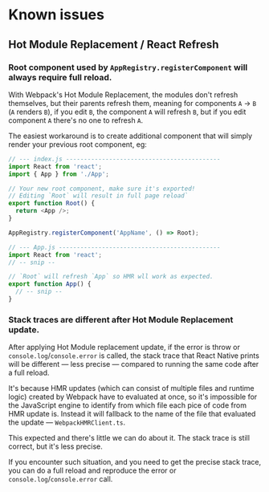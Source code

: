 # Known issues

## Hot Module Replacement / React Refresh

### Root component used by `AppRegistry.registerComponent` will always require full reload.

With Webpack's Hot Module Replacement, the modules don't refresh themselves, but their parents refresh them, meaning for components `A` -> `B` (`A` renders `B`),
if you edit `B`, the component `A` will refresh `B`, but if you edit component `A` there's no one to refresh `A`.

The easiest workaround is to create additional component that will simply render your previous root component, eg:

```js
// --- index.js -------------------------------------------
import React from 'react';
import { App } from './App';

// Your new root component, make sure it's exported!
// Editing `Root` will result in full page reload`
export function Root() {
  return <App />;
}

AppRegistry.registerComponent('AppName', () => Root);

// --- App.js ---------------------------------------------
import React from 'react';
// -- snip --

// `Root` will refresh `App` so HMR wll work as expected.
export function App() {
  // -- snip --
}
```

### Stack traces are different after Hot Module Replacement update.

After applying Hot Module replacement update, if the error is throw or `console.log`/`console.error` is called,
the stack trace that React Native prints will be different — less precise — compared to running the same code after a full reload.

It's because HMR updates (which can consist of multiple files and runtime logic) created by Webpack
have to evaluated at once, so it's impossible for the JavaScript engine to identify from which file each pice of code from HMR update is.
Instead it will fallback to the name of the file that evaluated the update — `WebpackHMRClient.ts`.

This expected and there's little we can do about it. The stack trace is still correct, but it's less precise.

If you encounter such situation, and you need to get the precise stack trace, you can do a full reload
and reproduce the error or `console.log`/`console.error` call.
